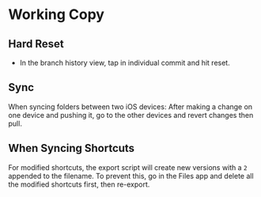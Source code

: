 # Working Copy

## Hard Reset

- In the branch history view, tap in individual commit and hit reset.

## Sync

When syncing folders between two iOS devices: After making a change on one device and pushing it, go to the other devices and revert changes then pull.

## When Syncing Shortcuts

For modified shortcuts, the export script will create new versions with a `2` appended to the filename. To prevent this, go in the Files app and delete all the modified shortcuts first, then re-export.
